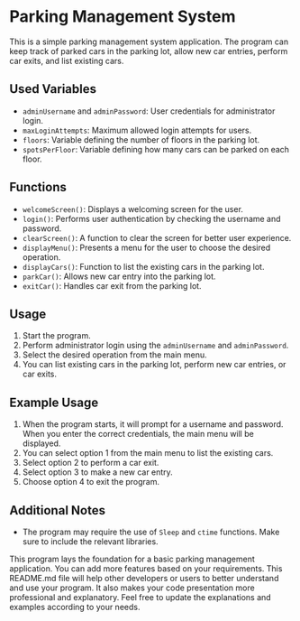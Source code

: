 # Parking Management System

This is a simple parking management system application. The program can keep track of parked cars in the parking lot, allow new car entries, perform car exits, and list existing cars.

## Used Variables

- `adminUsername` and `adminPassword`: User credentials for administrator login.
- `maxLoginAttempts`: Maximum allowed login attempts for users.
- `floors`: Variable defining the number of floors in the parking lot.
- `spotsPerFloor`: Variable defining how many cars can be parked on each floor.

## Functions

- `welcomeScreen()`: Displays a welcoming screen for the user.
- `login()`: Performs user authentication by checking the username and password.
- `clearScreen()`: A function to clear the screen for better user experience.
- `displayMenu()`: Presents a menu for the user to choose the desired operation.
- `displayCars()`: Function to list the existing cars in the parking lot.
- `parkCar()`: Allows new car entry into the parking lot.
- `exitCar()`: Handles car exit from the parking lot.

## Usage

1. Start the program.
2. Perform administrator login using the `adminUsername` and `adminPassword`.
3. Select the desired operation from the main menu.
4. You can list existing cars in the parking lot, perform new car entries, or car exits.

## Example Usage

1. When the program starts, it will prompt for a username and password. When you enter the correct credentials, the main menu will be displayed.
2. You can select option 1 from the main menu to list the existing cars.
3. Select option 2 to perform a car exit.
4. Select option 3 to make a new car entry.
5. Choose option 4 to exit the program.

## Additional Notes

- The program may require the use of `Sleep` and `ctime` functions. Make sure to include the relevant libraries.

This program lays the foundation for a basic parking management application. You can add more features based on your requirements.
This README.md file will help other developers or users to better understand and use your program. It also makes your code presentation more professional and explanatory. Feel free to update the explanations and examples according to your needs.